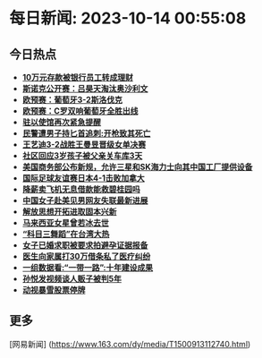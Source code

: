 
# 每日新闻: 2023-10-14 00:55:08
## 今日热点

- **[10万元存款被银行员工转成理财](https://www.163.com/search?keyword=10%E4%B8%87%E5%85%83%E5%AD%98%E6%AC%BE%E8%A2%AB%E9%93%B6%E8%A1%8C%E5%91%98%E5%B7%A5%E8%BD%AC%E6%88%90%E7%90%86%E8%B4%A2)**
- **[斯诺克公开赛：吕昊天淘汰奥沙利文](https://www.163.com/search?keyword=%E6%96%AF%E8%AF%BA%E5%85%8B%E5%85%AC%E5%BC%80%E8%B5%9B%EF%BC%9A%E5%90%95%E6%98%8A%E5%A4%A9%E6%B7%98%E6%B1%B0%E5%A5%A5%E6%B2%99%E5%88%A9%E6%96%87)**
- **[欧预赛：葡萄牙3-2斯洛伐克](https://www.163.com/search?keyword=%E6%AC%A7%E9%A2%84%E8%B5%9B%EF%BC%9A%E8%91%A1%E8%90%84%E7%89%993-2%E6%96%AF%E6%B4%9B%E4%BC%90%E5%85%8B)**
- **[欧预赛：C罗双响葡萄牙全胜出线](https://www.163.com/search?keyword=%E6%AC%A7%E9%A2%84%E8%B5%9B%EF%BC%9AC%E7%BD%97%E5%8F%8C%E5%93%8D%E8%91%A1%E8%90%84%E7%89%99%E5%85%A8%E8%83%9C%E5%87%BA%E7%BA%BF)**
- **[驻以使馆再次紧急提醒](https://www.163.com/search?keyword=%E9%A9%BB%E4%BB%A5%E4%BD%BF%E9%A6%86%E5%86%8D%E6%AC%A1%E7%B4%A7%E6%80%A5%E6%8F%90%E9%86%92)**
- **[民警遭男子持匕首追刺:开枪致其死亡](https://www.163.com/search?keyword=%E6%B0%91%E8%AD%A6%E9%81%AD%E7%94%B7%E5%AD%90%E6%8C%81%E5%8C%95%E9%A6%96%E8%BF%BD%E5%88%BA+%E5%BC%80%E6%9E%AA%E8%87%B4%E5%85%B6%E6%AD%BB%E4%BA%A1)**
- **[王艺迪3-2战胜王曼昱晋级女单决赛](https://www.163.com/search?keyword=%E7%8E%8B%E8%89%BA%E8%BF%AA3-2%E6%88%98%E8%83%9C%E7%8E%8B%E6%9B%BC%E6%98%B1%E6%99%8B%E7%BA%A7%E5%A5%B3%E5%8D%95%E5%86%B3%E8%B5%9B)**
- **[社区回应3岁孩子被父亲关车库3天](https://www.163.com/search?keyword=%E7%A4%BE%E5%8C%BA%E5%9B%9E%E5%BA%943%E5%B2%81%E5%AD%A9%E5%AD%90%E8%A2%AB%E7%88%B6%E4%BA%B2%E5%85%B3%E8%BD%A6%E5%BA%933%E5%A4%A9)**
- **[美国商务部公布新规，允许三星和SK海力士向其中国工厂提供设备](https://www.163.com/search?keyword=%E7%BE%8E%E5%9B%BD%E5%95%86%E5%8A%A1%E9%83%A8%E5%85%AC%E5%B8%83%E6%96%B0%E8%A7%84%EF%BC%8C%E5%85%81%E8%AE%B8%E4%B8%89%E6%98%9F%E5%92%8CSK%E6%B5%B7%E5%8A%9B%E5%A3%AB%E5%90%91%E5%85%B6%E4%B8%AD%E5%9B%BD%E5%B7%A5%E5%8E%82%E6%8F%90%E4%BE%9B%E8%AE%BE%E5%A4%87)**
- **[国际足球友谊赛日本4-1击败加拿大](https://www.163.com/search?keyword=%E5%9B%BD%E9%99%85%E8%B6%B3%E7%90%83%E5%8F%8B%E8%B0%8A%E8%B5%9B%E6%97%A5%E6%9C%AC4-1%E5%87%BB%E8%B4%A5%E5%8A%A0%E6%8B%BF%E5%A4%A7)**
- **[降薪卖飞机无息借款能救碧桂园吗](https://www.163.com/search?keyword=%E9%99%8D%E8%96%AA%E5%8D%96%E9%A3%9E%E6%9C%BA%E6%97%A0%E6%81%AF%E5%80%9F%E6%AC%BE%E8%83%BD%E6%95%91%E7%A2%A7%E6%A1%82%E5%9B%AD%E5%90%97)**
- **[中国女子赴美见男网友失联最新进展](https://www.163.com/search?keyword=%E4%B8%AD%E5%9B%BD%E5%A5%B3%E5%AD%90%E8%B5%B4%E7%BE%8E%E8%A7%81%E7%94%B7%E7%BD%91%E5%8F%8B%E5%A4%B1%E8%81%94%E6%9C%80%E6%96%B0%E8%BF%9B%E5%B1%95)**
- **[解放思想开拓进取固本兴新](https://www.163.com/search?keyword=%E8%A7%A3%E6%94%BE%E6%80%9D%E6%83%B3%E5%BC%80%E6%8B%93%E8%BF%9B%E5%8F%96%E5%9B%BA%E6%9C%AC%E5%85%B4%E6%96%B0)**
- **[马来西亚女星曾若冰去世](https://www.163.com/search?keyword=%E9%A9%AC%E6%9D%A5%E8%A5%BF%E4%BA%9A%E5%A5%B3%E6%98%9F%E6%9B%BE%E8%8B%A5%E5%86%B0%E5%8E%BB%E4%B8%96)**
- **[“科目三舞蹈”在台湾大热](https://www.163.com/search?keyword=%E2%80%9C%E7%A7%91%E7%9B%AE%E4%B8%89%E8%88%9E%E8%B9%88%E2%80%9D%E5%9C%A8%E5%8F%B0%E6%B9%BE%E5%A4%A7%E7%83%AD)**
- **[女子已婚求职被要求拍避孕证据报备](https://www.163.com/search?keyword=%E5%A5%B3%E5%AD%90%E5%B7%B2%E5%A9%9A%E6%B1%82%E8%81%8C%E8%A2%AB%E8%A6%81%E6%B1%82%E6%8B%8D%E9%81%BF%E5%AD%95%E8%AF%81%E6%8D%AE%E6%8A%A5%E5%A4%87)**
- **[医生向家属打30万借条私了医疗纠纷](https://www.163.com/search?keyword=%E5%8C%BB%E7%94%9F%E5%90%91%E5%AE%B6%E5%B1%9E%E6%89%9330%E4%B8%87%E5%80%9F%E6%9D%A1%E7%A7%81%E4%BA%86%E5%8C%BB%E7%96%97%E7%BA%A0%E7%BA%B7)**
- **[一组数据看:“一带一路”:十年建设成果](https://www.163.com/search?keyword=%E4%B8%80%E7%BB%84%E6%95%B0%E6%8D%AE%E7%9C%8B+%E2%80%9C%E4%B8%80%E5%B8%A6%E4%B8%80%E8%B7%AF%E2%80%9D+%E5%8D%81%E5%B9%B4%E5%BB%BA%E8%AE%BE%E6%88%90%E6%9E%9C)**
- **[孙悦发视频谈人贩子被判5年](https://www.163.com/search?keyword=%E5%AD%99%E6%82%A6%E5%8F%91%E8%A7%86%E9%A2%91%E8%B0%88%E4%BA%BA%E8%B4%A9%E5%AD%90%E8%A2%AB%E5%88%A45%E5%B9%B4)**
- **[动视暴雪股票停牌](https://www.163.com/search?keyword=%E5%8A%A8%E8%A7%86%E6%9A%B4%E9%9B%AA%E8%82%A1%E7%A5%A8%E5%81%9C%E7%89%8C)**

## 更多
[网易新闻] (https://www.163.com/dy/media/T1500913112740.html)
